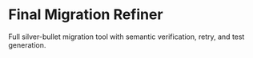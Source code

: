 # Final Migration Refiner

Full silver-bullet migration tool with semantic verification, retry, and test generation.